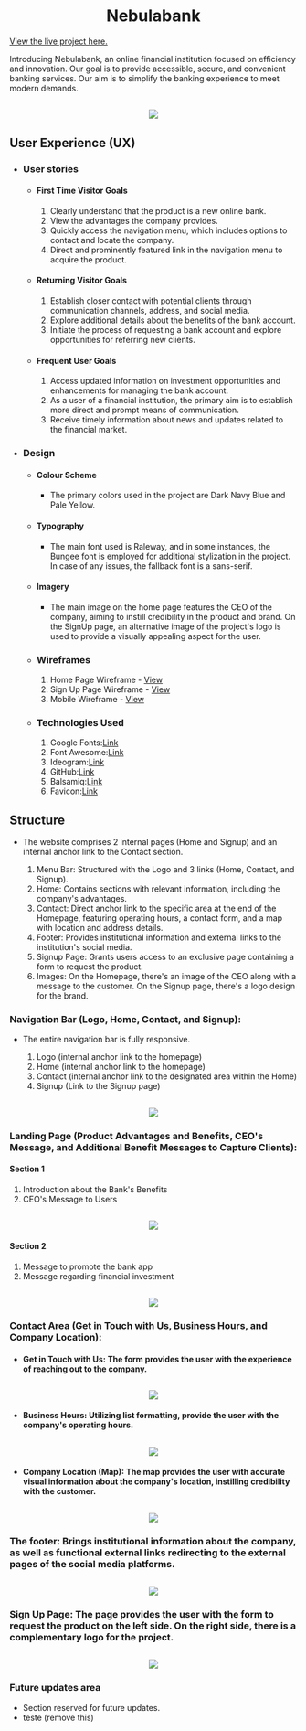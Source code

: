 <h1 align="center">Nebulabank</h1>

[View the live project here.](https://mariolfb.github.io/P1CodeInstitute/)

Introducing Nebulabank, an online financial institution focused on efficiency and innovation. Our goal is to provide accessible, secure, and convenient banking services. Our aim is to simplify the banking experience to meet modern demands.

<h2 align="center"><img src="https://i.ibb.co/M2T5RhL/nebulabank.png"></h2>

## User Experience (UX)

-   ### User stories

    -   #### First Time Visitor Goals

        1. Clearly understand that the product is a new online bank.
        2. View the advantages the company provides.
        3. Quickly access the navigation menu, which includes options to contact and locate the company.
        4. Direct and prominently featured link in the navigation menu to acquire the product.

    -   #### Returning Visitor Goals

        1. Establish closer contact with potential clients through communication channels, address, and social media.
        2. Explore additional details about the benefits of the bank account.
        3. Initiate the process of requesting a bank account and explore opportunities for referring new clients.

    -   #### Frequent User Goals

        1. Access updated information on investment opportunities and enhancements for managing the bank account.
        2. As a user of a financial institution, the primary aim is to establish more direct and prompt means of communication.
        3. Receive timely information about news and updates related to the financial market.

-   ### Design

    -   #### Colour Scheme
        -   The primary colors used in the project are Dark Navy Blue and Pale Yellow.
    -   #### Typography
        -   The main font used is Raleway, and in some instances, the Bungee font is employed for additional stylization in the project. In case of any issues, the fallback font is a sans-serif.
    -   #### Imagery
        -   The main image on the home page features the CEO of the company, aiming to instill credibility in the product and brand. On the SignUp page, an alternative image of the project's logo is used to provide a visually appealing aspect for the user.

    -   ### Wireframes

        1. Home Page Wireframe - [View](https://github.com/)
        2. Sign Up Page Wireframe - [View](https://github.com/)
        3. Mobile Wireframe - [View](https://github.com/)


    -   ### Technologies Used

        1. Google Fonts:[Link](https://fonts.google.com/)
        2. Font Awesome:[Link](https://fontawesome.com/)
        3. Ideogram:[Link](https://ideogram.ai/)
        4. GitHub:[Link](https://github.com/)
        5. Balsamiq:[Link](https://balsamiq.com/)
        6. Favicon:[Link](https://Favicon.io/)

## Structure

-   The website comprises 2 internal pages (Home and Signup) and an internal anchor link to the Contact section.

    1. Menu Bar: Structured with the Logo and 3 links (Home, Contact, and Signup).
    2. Home: Contains sections with relevant information, including the company's advantages.
    3. Contact: Direct anchor link to the specific area at the end of the Homepage, featuring operating hours, a contact form, and a map with location and address details.
    4. Footer: Provides institutional information and external links to the institution's social media.
    5. Signup Page: Grants users access to an exclusive page containing a form to request the product.
    6. Images: On the Homepage, there's an image of the CEO along with a message to the customer. On the Signup page, there's a logo design for the brand.

### Navigation Bar (Logo, Home, Contact, and Signup):

-   The entire navigation bar is fully responsive.

    1. Logo (internal anchor link to the homepage)
    2. Home (internal anchor link to the homepage)
    3. Contact (internal anchor link to the designated area within the Home)
    4. Signup (Link to the Signup page)
<h2 align="center"><img src="docs/features/nebulabanknavbar.png"></h2>

### Landing Page (Product Advantages and Benefits, CEO's Message, and Additional Benefit Messages to Capture Clients):

#### Section 1

1. Introduction about the Bank's Benefits
2. CEO's Message to Users
<h2 align="center"><img src="docs/features/nebulalp1.png"></h2>

#### Section 2

1. Message to promote the bank app
2. Message regarding financial investment
<h2 align="center"><img src="docs/features/nebulalp2.png"></h2>

### Contact Area (Get in Touch with Us, Business Hours, and Company Location):
  - #### Get in Touch with Us: The form provides the user with the experience of reaching out to the company.
<h2 align="center"><img src="docs/features/getintouchwithus.png"></h2>

  - #### Business Hours: Utilizing list formatting, provide the user with the company's operating hours.
<h2 align="center"><img src="docs/features/businesshours.png"></h2>

  - #### Company Location (Map): The map provides the user with accurate visual information about the company's location, instilling credibility with the customer.
<h2 align="center"><img src="docs/features/nebulamap.png"></h2>

### The footer: Brings institutional information about the company, as well as functional external links redirecting to the external pages of the social media platforms.
<h2 align="center"><img src="docs/features/footer.png"></h2>

### Sign Up Page: The page provides the user with the form to request the product on the left side. On the right side, there is a complementary logo for the project.
<h2 align="center"><img src="docs/features/signuppage.png"></h2>

### Future updates area

- Section reserved for future updates.
- teste (remove this)


